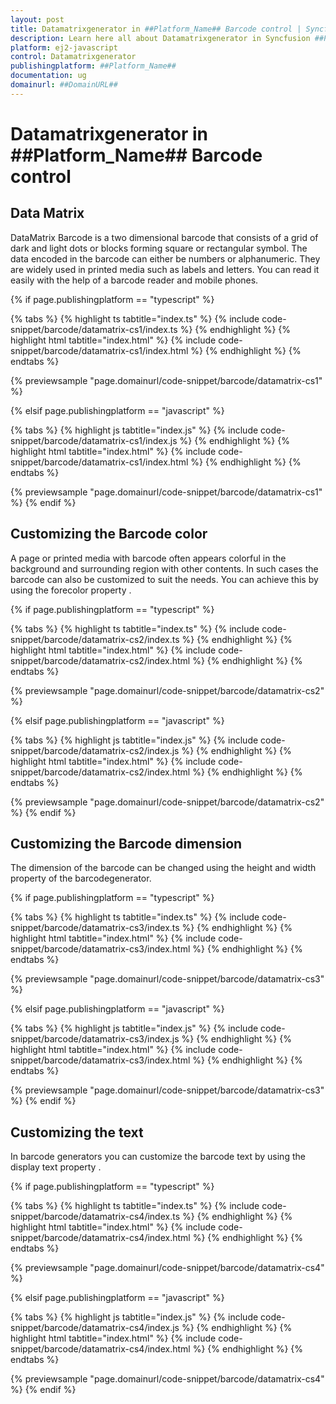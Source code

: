 ```yaml
---
layout: post
title: Datamatrixgenerator in ##Platform_Name## Barcode control | Syncfusion
description: Learn here all about Datamatrixgenerator in Syncfusion ##Platform_Name## Barcode control of Syncfusion Essential JS 2 and more.
platform: ej2-javascript
control: Datamatrixgenerator 
publishingplatform: ##Platform_Name##
documentation: ug
domainurl: ##DomainURL##
---
```


# Datamatrixgenerator in ##Platform_Name## Barcode control

## Data Matrix

DataMatrix Barcode is a two dimensional barcode that consists of a grid of dark and light dots or blocks forming square or rectangular symbol. The data encoded in the barcode can either be numbers or alphanumeric. They are widely used in printed media such as labels and letters. You can read it easily with the help of a barcode reader and mobile phones.

{% if page.publishingplatform == "typescript" %}

 {% tabs %}
{% highlight ts tabtitle="index.ts" %}
{% include code-snippet/barcode/datamatrix-cs1/index.ts %}
{% endhighlight %}
{% highlight html tabtitle="index.html" %}
{% include code-snippet/barcode/datamatrix-cs1/index.html %}
{% endhighlight %}
{% endtabs %}
        
{% previewsample "page.domainurl/code-snippet/barcode/datamatrix-cs1" %}

{% elsif page.publishingplatform == "javascript" %}

{% tabs %}
{% highlight js tabtitle="index.js" %}
{% include code-snippet/barcode/datamatrix-cs1/index.js %}
{% endhighlight %}
{% highlight html tabtitle="index.html" %}
{% include code-snippet/barcode/datamatrix-cs1/index.html %}
{% endhighlight %}
{% endtabs %}

{% previewsample "page.domainurl/code-snippet/barcode/datamatrix-cs1" %}
{% endif %}

## Customizing the Barcode color

A page or printed media with barcode often appears colorful in the background and surrounding region with other contents. In such cases the barcode can also be customized to suit the needs. You can achieve this by using the forecolor property .

{% if page.publishingplatform == "typescript" %}

 {% tabs %}
{% highlight ts tabtitle="index.ts" %}
{% include code-snippet/barcode/datamatrix-cs2/index.ts %}
{% endhighlight %}
{% highlight html tabtitle="index.html" %}
{% include code-snippet/barcode/datamatrix-cs2/index.html %}
{% endhighlight %}
{% endtabs %}
        
{% previewsample "page.domainurl/code-snippet/barcode/datamatrix-cs2" %}

{% elsif page.publishingplatform == "javascript" %}

{% tabs %}
{% highlight js tabtitle="index.js" %}
{% include code-snippet/barcode/datamatrix-cs2/index.js %}
{% endhighlight %}
{% highlight html tabtitle="index.html" %}
{% include code-snippet/barcode/datamatrix-cs2/index.html %}
{% endhighlight %}
{% endtabs %}

{% previewsample "page.domainurl/code-snippet/barcode/datamatrix-cs2" %}
{% endif %}

## Customizing the Barcode dimension

The dimension of the barcode can be changed using the height and width property of the barcodegenerator.

{% if page.publishingplatform == "typescript" %}

 {% tabs %}
{% highlight ts tabtitle="index.ts" %}
{% include code-snippet/barcode/datamatrix-cs3/index.ts %}
{% endhighlight %}
{% highlight html tabtitle="index.html" %}
{% include code-snippet/barcode/datamatrix-cs3/index.html %}
{% endhighlight %}
{% endtabs %}
        
{% previewsample "page.domainurl/code-snippet/barcode/datamatrix-cs3" %}

{% elsif page.publishingplatform == "javascript" %}

{% tabs %}
{% highlight js tabtitle="index.js" %}
{% include code-snippet/barcode/datamatrix-cs3/index.js %}
{% endhighlight %}
{% highlight html tabtitle="index.html" %}
{% include code-snippet/barcode/datamatrix-cs3/index.html %}
{% endhighlight %}
{% endtabs %}

{% previewsample "page.domainurl/code-snippet/barcode/datamatrix-cs3" %}
{% endif %}

## Customizing the text

In barcode generators you can customize the barcode text by using the display text property .

{% if page.publishingplatform == "typescript" %}

 {% tabs %}
{% highlight ts tabtitle="index.ts" %}
{% include code-snippet/barcode/datamatrix-cs4/index.ts %}
{% endhighlight %}
{% highlight html tabtitle="index.html" %}
{% include code-snippet/barcode/datamatrix-cs4/index.html %}
{% endhighlight %}
{% endtabs %}
        
{% previewsample "page.domainurl/code-snippet/barcode/datamatrix-cs4" %}

{% elsif page.publishingplatform == "javascript" %}

{% tabs %}
{% highlight js tabtitle="index.js" %}
{% include code-snippet/barcode/datamatrix-cs4/index.js %}
{% endhighlight %}
{% highlight html tabtitle="index.html" %}
{% include code-snippet/barcode/datamatrix-cs4/index.html %}
{% endhighlight %}
{% endtabs %}

{% previewsample "page.domainurl/code-snippet/barcode/datamatrix-cs4" %}
{% endif %}